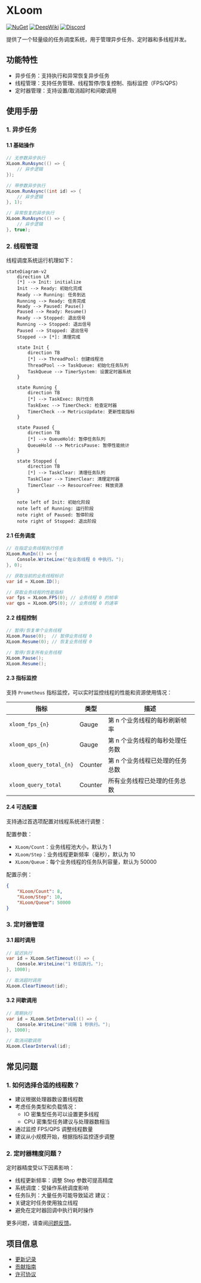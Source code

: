 # XLoom

[![NuGet](https://img.shields.io/nuget/v/EFramework.DotNet.Utility.svg?label=NuGet)](https://www.nuget.org/packages/EFramework.DotNet.Utility)
[![DeepWiki](https://img.shields.io/badge/DeepWiki-Explore-blue)](https://deepwiki.com/eframework-io/DotNet.Utility)
[![Discord](https://img.shields.io/discord/1422114598835851286?label=Discord&logo=discord)](https://discord.gg/XMPx2wXSz3)

提供了一个轻量级的任务调度系统，用于管理异步任务、定时器和多线程并发。

## 功能特性

- 异步任务：支持执行和异常恢复异步任务
- 线程管理：支持任务管理、线程暂停/恢复控制、指标监控（FPS/QPS）
- 定时器管理：支持设置/取消超时和间歇调用

## 使用手册

### 1. 异步任务

#### 1.1 基础操作
```csharp
// 无参数异步执行
XLoom.RunAsync(() => {
    // 异步逻辑
});

// 带参数异步执行
XLoom.RunAsync((int id) => {
    // 异步逻辑
}, 1);

// 异常恢复的异步执行
XLoom.RunAsync(() => {
    // 异步逻辑
}, true);
```

### 2. 线程管理
线程调度系统运行机理如下：

```mermaid
stateDiagram-v2
    direction LR
    [*] --> Init: initialize
    Init --> Ready: 初始化完成
    Ready --> Running: 任务到达
    Running --> Ready: 任务完成
    Ready --> Paused: Pause()
    Paused --> Ready: Resume()
    Ready --> Stopped: 退出信号
    Running --> Stopped: 退出信号
    Paused --> Stopped: 退出信号
    Stopped --> [*]: 清理完成

    state Init {
        direction TB
        [*] --> ThreadPool: 创建线程池
        ThreadPool --> TaskQueue: 初始化任务队列
        TaskQueue --> TimerSystem: 设置定时器系统
    }
    
    state Running {
        direction TB
        [*] --> TaskExec: 执行任务
        TaskExec --> TimerCheck: 检查定时器
        TimerCheck --> MetricsUpdate: 更新性能指标
    }
    
    state Paused {
        direction TB
        [*] --> QueueHold: 暂停任务队列
        QueueHold --> MetricsPause: 暂停性能统计
    }
    
    state Stopped {
        direction TB
        [*] --> TaskClear: 清理任务队列
        TaskClear --> TimerClear: 清理定时器
        TimerClear --> ResourceFree: 释放资源
    }

    note left of Init: 初始化阶段
    note left of Running: 运行阶段
    note right of Paused: 暂停阶段
    note right of Stopped: 退出阶段
```

#### 2.1 任务调度
```csharp
// 在指定业务线程执行任务
XLoom.RunIn(() => {
    Console.WriteLine("在业务线程 0 中执行。");
}, 0);

// 获取当前的业务线程标识
var id = XLoom.ID();

// 获取业务线程的性能指标
var fps = XLoom.FPS(0); // 业务线程 0 的帧率
var qps = XLoom.QPS(0); // 业务线程 0 的速率
```

#### 2.2 线程控制
```csharp
// 暂停/恢复单个业务线程
XLoom.Pause(0);  // 暂停业务线程 0
XLoom.Resume(0); // 恢复业务线程 0

// 暂停/恢复所有业务线程
XLoom.Pause();
XLoom.Resume();
```
#### 2.3 指标监控

支持 `Prometheus` 指标监控，可以实时监控线程的性能和资源使用情况：

| 指标 | 类型 | 描述 |
|------|------|------|
| `xloom_fps_{n}` | Gauge | 第 n 个业务线程的每秒刷新帧率 |
| `xloom_qps_{n}` | Gauge | 第 n 个业务线程的每秒处理任务数 |
| `xloom_query_total_{n}` | Counter | 第 n 个业务线程已处理的任务总数 |
| `xloom_query_total` | Counter | 所有业务线程已处理的任务总数 |

#### 2.4 可选配置

支持通过首选项配置对线程系统进行调整：

配置参数：

- `XLoom/Count`：业务线程池大小，默认为 1
- `XLoom/Step`：业务线程更新频率（毫秒），默认为 10
- `XLoom/Queue`：每个业务线程的任务队列容量，默认为 50000

配置示例：

```json
{
    "XLoom/Count": 8,
    "XLoom/Step": 10,
    "XLoom/Queue": 50000
}
```

### 3. 定时器管理

#### 3.1 超时调用
```csharp
// 延迟执行
var id = XLoom.SetTimeout(() => {
    Console.WriteLine("1 秒后执行。");
}, 1000);

// 取消超时调用
XLoom.ClearTimeout(id);
```

#### 3.2 间歇调用
```csharp
// 周期执行
var id = XLoom.SetInterval(() => {
    Console.WriteLine("间隔 1 秒执行。");
}, 1000);

// 取消间歇调用
XLoom.ClearInterval(id);
```

## 常见问题

### 1. 如何选择合适的线程数？
- 建议根据处理器数设置线程数
- 考虑任务类型和负载情况：
  - IO 密集型任务可以设置更多线程
  - CPU 密集型任务建议与处理器数相当
- 通过监控 FPS/QPS 调整线程数量
- 建议从小规模开始，根据指标监控逐步调整

### 2. 定时器精度问题？
定时器精度受以下因素影响：
- 线程更新频率：调整 Step 参数可提高精度
- 系统调度：受操作系统调度影响
- 任务队列：大量任务可能导致延迟
建议：
- 关键定时任务使用独立线程
- 避免在定时器回调中执行耗时操作

更多问题，请查阅[问题反馈](../CONTRIBUTING.md#问题反馈)。

## 项目信息

- [更新记录](../CHANGELOG.md)
- [贡献指南](../CONTRIBUTING.md)
- [许可协议](../LICENSE)
